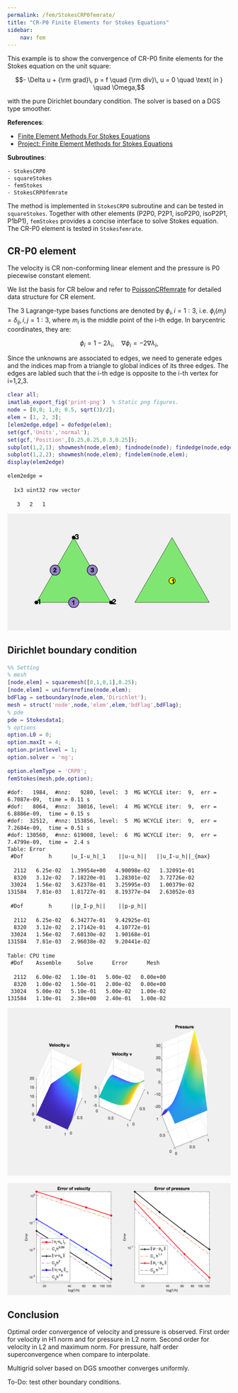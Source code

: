 ```yaml
---
permalink: /fem/StokesCRP0femrate/
title: "CR-P0 Finite Elements for Stokes Equations"
sidebar:
    nav: fem
---
```



This example is to show the convergence of CR-P0 finite elements for the Stokes equation on the unit square:

$$- \Delta u + {\rm grad}\, p  = f \quad {\rm div}\, u    = 0  \quad  \text{ in } \quad \Omega,$$

with the pure Dirichlet boundary condition. The solver is based on a DGS type smoother. 

**References**:
- [Finite Element Methods For Stokes Equations](http://www.math.uci.edu/~chenlong/226/FEMStokes.pdf)
- [Project: Finite Element Methods for Stokes Equations](../project/projectFEM.html)

**Subroutines**:

    - StokesCRP0
    - squareStokes
    - femStokes
    - StokesCRP0femrate
    
The method is implemented in `StokesCRP0` subroutine and can be tested in `squareStokes`. Together with other elements (P2P0, P2P1, isoP2P0, isoP2P1, P1bP1), `femStokes` provides a concise interface to solve Stokes equation. The CR-P0 element is tested in `Stokesfemrate`.

## CR-P0 element

The velocity is CR non-conforming linear element and the pressure is P0 piecewise constant element. 

We list the basis for CR below and refer to [PoissonCRfemrate](PoissonCRfemrate.html) for detailed data structure for CR element. 

The 3 Lagrange-type bases functions are denoted by $\phi_i, i=1:3$, i.e. $\phi_i(m_j)=\delta _{ij},i,j=1:3$, where $m_i$ is the middle point of the i-th edge. In barycentric coordinates, they are:

$$\phi_i = 1- 2\lambda_i,\quad \nabla \phi_i = -2\nabla \lambda_i,$$


Since the unknowns are associated to edges, we need to generate edges and the indices map from a triangle to global indices of its three edges. The edges are labled such that the i-th edge is opposite to the i-th vertex for i=1,2,3.


```matlab
clear all;
imatlab_export_fig('print-png')  % Static png figures.
node = [0,0; 1,0; 0.5, sqrt(3)/2];
elem = [1, 2, 3];
[elem2edge,edge] = dofedge(elem);
set(gcf,'Units','normal'); 
set(gcf,'Position',[0.25,0.25,0.3,0.25]);
subplot(1,2,1); showmesh(node,elem); findnode(node); findedge(node,edge);
subplot(1,2,2); showmesh(node,elem); findelem(node,elem);
display(elem2edge)
```

    
    elem2edge =
    
      1x3 uint32 row vector
    
       3   2   1
    



    
![png](StokesCRP0femrate_files/StokesCRP0femrate_3_1.png)
    


## Dirichlet boundary condition


```matlab
%% Setting
% mesh
[node,elem] = squaremesh([0,1,0,1],0.25);
[node,elem] = uniformrefine(node,elem);
bdFlag = setboundary(node,elem,'Dirichlet');
mesh = struct('node',node,'elem',elem,'bdFlag',bdFlag);
% pde
pde = Stokesdata1; 
% options
option.L0 = 0;
option.maxIt = 4;
option.printlevel = 1;
option.solver = 'mg';
```


```matlab
option.elemType = 'CRP0';
femStokes(mesh,pde,option);
```

    #dof:   1984,  #nnz:   9280, level:  3  MG WCYCLE iter:  9,  err = 6.7087e-09,  time = 0.11 s
    #dof:   8064,  #nnz:  38016, level:  4  MG WCYCLE iter:  9,  err = 6.8886e-09,  time = 0.15 s
    #dof:  32512,  #nnz: 153856, level:  5  MG WCYCLE iter:  9,  err = 7.2684e-09,  time = 0.51 s
    #dof: 130560,  #nnz: 619008, level:  6  MG WCYCLE iter:  9,  err = 7.4799e-09,  time =  2.4 s
    Table: Error
     #Dof        h      |u_I-u_h|_1    ||u-u_h||   ||u_I-u_h||_{max}
    
      2112   6.25e-02   1.39954e+00   4.90098e-02   1.32091e-01
      8320   3.12e-02   7.18220e-01   1.28301e-02   3.72726e-02
     33024   1.56e-02   3.62378e-01   3.25995e-03   1.00379e-02
    131584   7.81e-03   1.81727e-01   8.19377e-04   2.63052e-03
    
     #Dof        h      ||p_I-p_h||    ||p-p_h||   
    
      2112   6.25e-02   6.34277e-01   9.42925e-01
      8320   3.12e-02   2.17142e-01   4.10772e-01
     33024   1.56e-02   7.60130e-02   1.90168e-01
    131584   7.81e-03   2.96038e-02   9.20441e-02
    
    Table: CPU time
     #Dof    Assemble     Solve      Error      Mesh    
    
      2112   6.00e-02   1.10e-01   5.00e-02   0.00e+00
      8320   1.00e-02   1.50e-01   2.00e-02   0.00e+00
     33024   5.00e-02   5.10e-01   5.00e-02   1.00e-02
    131584   1.10e-01   2.38e+00   2.40e-01   1.00e-02
    



    
![png](StokesCRP0femrate_files/StokesCRP0femrate_6_1.png)
    



    
![png](StokesCRP0femrate_files/StokesCRP0femrate_6_2.png)
    


## Conclusion

Optimal order convergence of velocity and pressure is observed. First order for velocity in H1 norm and for pressure in L2 norm. Second order for velocity in L2 and maximum norm. For pressure, half order superconvergence when compare to interpolate.

Multigrid solver based on DGS smoother converges uniformly. 

To-Do: test other boundary conditions.
